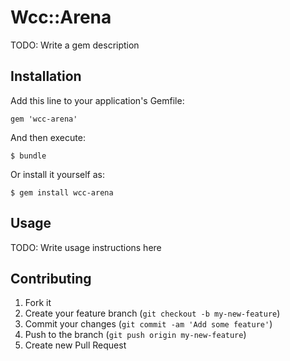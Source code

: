 # Wcc::Arena

TODO: Write a gem description

## Installation

Add this line to your application's Gemfile:

    gem 'wcc-arena'

And then execute:

    $ bundle

Or install it yourself as:

    $ gem install wcc-arena

## Usage

TODO: Write usage instructions here

## Contributing

1. Fork it
2. Create your feature branch (`git checkout -b my-new-feature`)
3. Commit your changes (`git commit -am 'Add some feature'`)
4. Push to the branch (`git push origin my-new-feature`)
5. Create new Pull Request

